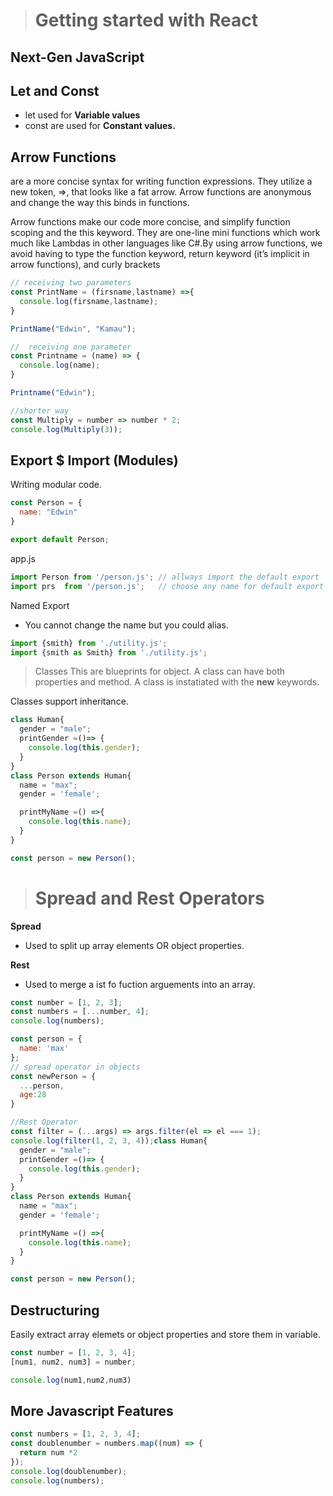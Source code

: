 > # Getting started with React 
## Next-Gen JavaScript
## Let and Const
- let used for **Variable values**
- const are used for **Constant values.**

## Arrow Functions
 are a more concise syntax for writing function expressions. They utilize a new token, =>, that looks like a fat arrow. Arrow functions are anonymous and change the way this binds in functions.

 Arrow functions make our code more concise, and simplify function scoping and the this keyword. They are one-line mini functions which work much like Lambdas in other languages like C#.By using arrow functions, we avoid having to type the function keyword, return keyword (it’s implicit in arrow functions), and curly brackets

```javascript
// receiving two parameters
const PrintName = (firsname,lastname) =>{
  console.log(firsname,lastname);
}

PrintName("Edwin", "Kamau");

//  receiving one parameter
const Printname = (name) => {
  console.log(name);
}

Printname("Edwin");

//shorter way
const Multiply = number => number * 2;
console.log(Multiply(3));
```
## Export $ Import (Modules)

Writing modular code.
```javascript
const Person = {
  name: "Edwin"
}

export default Person;
```
app.js
```javascript
import Person from '/person.js'; // allways import the default export
import prs  from '/person.js';   // choose any name for default export
```
Named Export
  - You cannot change the name but you could alias.
```javascript
import {smith} from './utility.js';
import {smith as Smith} from './utility.js';
```

> Classes
This are blueprints for object. A class can have both properties and method. A class is instatiated with the **new** keywords.

Classes support inheritance. 
```javascript
class Human{
  gender = "male";
  printGender =()=> {
    console.log(this.gender);
  }
}
class Person extends Human{
  name = "max";
  gender = 'female';

  printMyName =() =>{
    console.log(this.name);
  }
}

const person = new Person();
```

> # Spread and Rest Operators
**Spread**
 - Used to split up array elements OR object properties.

**Rest**
- Used to merge a ist fo fuction arguements into an array.
```javascript
const number = [1, 2, 3];
const numbers = [...number, 4];
console.log(numbers);

const person = {
  name: 'max'
};
// spread operator in objects
const newPerson = {
  ...person,
  age:28
}

//Rest Operator
const filter = (...args) => args.filter(el => el === 1);
console.log(filter(1, 2, 3, 4));class Human{
  gender = "male";
  printGender =()=> {
    console.log(this.gender);
  }
}
class Person extends Human{
  name = "max";
  gender = 'female';

  printMyName =() =>{
    console.log(this.name);
  }
}

const person = new Person();
```

## Destructuring
Easily extract array elemets or object properties and store them in variable. 
```javascript
const number = [1, 2, 3, 4];
[num1, num2, num3] = number;

console.log(num1,num2,num3)
```

## More Javascript Features
```javascript
const numbers = [1, 2, 3, 4];
const doublenumber = numbers.map((num) => {
  return num *2
});
console.log(doublenumber);
console.log(numbers);

```